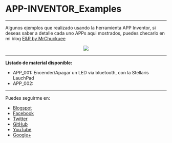 # APP-INVENTOR_Examples
***
Algunos ejemplos que realizado usando  la herramienta APP Inventor, si deseas saber a detalle cada uno APPs aqui mostrados, puedes checarlo en mi blog [E&R by MrChuckuee](http://mrchunckuee.blogspot.mx/p/app-inventor.html)

<p align="center">
  <img src="https://2.bp.blogspot.com/-5p3Kq7m_nkA/V5ahSs_ZOuI/AAAAAAAADQA/QCKC0Hkue946j0sFBNFkx9c2rYGGXK9cgCLcB/s1600/app%2Binventor.png"/>
</p>

***
**Listado de material disponible:**
- APP_001: Encender/Apagar un LED via bluetooth, con la Stellaris LauchPad
- APP_002: 

***
Puedes seguirme en:
- [Blogspot](http://mrchunckuee.blogspot.com)
- [Facebook](https://www.facebook.com/ElectronicayRobotica)
- [Twitter](https://twitter.com/MrChunckuee)
- [GitHub](https://github.com/MrChunckuee)
- [YouTube](https://www.youtube.com/user/mrchunckueepsr)
- [Google+](https://plus.google.com/u/0/+PedroSanchez-MrChunckuee)
